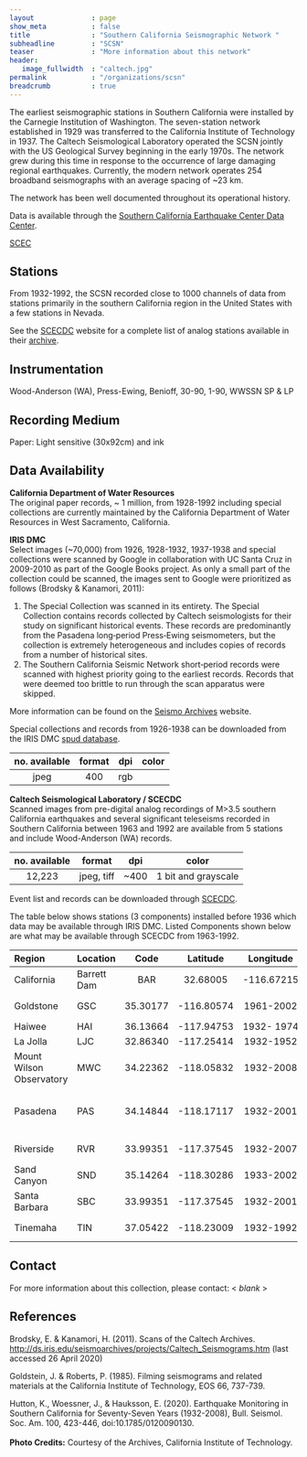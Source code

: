 ```yaml
---
layout              : page
show_meta           : false
title               : "Southern California Seismographic Network "
subheadline         : "SCSN"
teaser              : "More information about this network"
header:
   image_fullwidth  : "caltech.jpg"
permalink           : "/organizations/scsn"
breadcrumb          : true
---
```


The earliest seismographic stations in Southern California were installed by the Carnegie Institution of Washington. The seven-station network
established in 1929 was transferred to the California Institute of Technology in 1937.
The Caltech Seismological Laboratory operated the SCSN jointly with the US
Geological Survey beginning in the early 1970s. The network grew during this time in
response to the occurrence of large damaging regional earthquakes. Currently, the modern network operates 254 broadband seismographs with an average spacing of ~23 km.

The network has been well documented throughout its operational history.

Data is available through the [Southern California Earthquake Center Data Center](https://scedc.caltech.edu/data/seismograms.html).

[SCEC](https://www.scec.org/)
## Stations

From 1932-1992, the SCSN recorded close to 1000 channels of data from stations primarily in the southern California region in the United States with a few stations in Nevada.

See the [SCECDC](https://scedc.caltech.edu/index.html) website for a complete list of analog stations available in their [archive](https://scedc.caltech.edu/data/station/index.html).



## Instrumentation
Wood-Anderson (WA), Press-Ewing, Benioff, 30-90, 1-90, WWSSN SP & LP


## Recording Medium
Paper: Light sensitive (30x92cm) and ink

## Data Availability
**California Department of Water Resources**
<br>
The original paper records, ~ 1 million, from 1928-1992 including special collections are currently maintained by the California Department of Water Resources in West Sacramento, California.

**IRIS DMC**
<br>
Select images (~70,000) from 1926, 1928-1932, 1937-1938 and special collections were scanned by Google in collaboration with UC Santa Cruz in 2009-2010 as part of the Google Books project.
As only a small part of the collection could be scanned, the images sent to Google were prioritized as follows (Brodsky & Kanamori, 2011):
<ol>
<li>
The Special Collection was scanned in its entirety. The Special Collection contains records collected by Caltech seismologists for their study on significant historical events. These records are predominantly from the Pasadena long‐period Press‐Ewing seismometers, but the collection is extremely heterogeneous and includes copies of records from a number of historical sites. </li>
<li>The Southern California Seismic Network short‐period records were scanned with highest priority going to the earliest records. Records that were deemed too brittle to run through the scan apparatus were skipped. </li>
</ol>

More information can be found on the [Seismo Archives]( http://ds.iris.edu/seismo-archives/projects/) website.

Special collections and records from 1926-1938 can be downloaded from the IRIS DMC [spud database](http://ds.iris.edu/seismo-archives/projects/caltech_archive/).

**no. available** | **format** | **dpi** | **color**
| :---: | :---: | :---: | :---:
| jpeg | 400 | rgb


**Caltech Seismological Laboratory / SCECDC**
<br>
Scanned images from pre-digital analog recordings of M>3.5 southern California earthquakes and several significant teleseisms recorded in Southern California between 1963 and 1992 are available from 5 stations and include Wood-Anderson (WA) records.

**no. available** | **format** | **dpi** | **color**
| :---: | :---: | :---: | :---:
12,223|  jpeg, tiff | ~400 |1 bit and grayscale|

Event list and records can be downloaded through [SCECDC](https://scedc.caltech.edu/data/seismograms.html).

The table below shows stations (3 components) installed before 1936 which data may be available through IRIS DMC. Listed Components shown below are what may be available through SCECDC from 1963-1992.


**Region** | **Location** | **Code** | **Latitude** | **Longitude** | **Timespan** | **Components**
| :--- | :--- | :---: | :---: | :---: | :---: | :---:
California | Barrett Dam | BAR | 32.68005 | -116.67215 | 1932-2001 |WA (N), 1-90 (NE,Z)
| Goldstone | GSC | 35.30177 | -116.80574 | 1961-2002| LP NZE (WWSSN)
|Haiwee | HAI | 36.13664 | -117.94753  | 1932- 1974 |
|La Jolla | LJC | 32.86340 | -117.25414   | 1932-1952 |
|Mount Wilson Observatory | MWC | 34.22362 | -118.05832 | 1932-2008 |
| Pasadena | PAS | 34.14844 |-118.17117   |1932-2001| WA (2), 1-90, 30-90 (3)
| Riverside | RVR | 33.99351 |-117.37545 | 1932-2007| WA (2), 1-90 (3)
|Sand Canyon | SND | 35.14264 | -118.30286 | 1933-2002 |
| Santa Barbara | SBC | 33.99351 | -117.37545  | 1932-2001|
| Tinemaha | TIN  | 37.05422 | -118.23009  | 1932-1992 | WA (2), 1-90 (3)



## Contact
For more information about this collection, please contact: \< *blank* \>

## References
Brodsky, E. & Kanamori, H. (2011). Scans of the Caltech Archives. http://ds.iris.edu/seismoarchives/projects/Caltech_Seismograms.htm (last accessed 26 April 2020)

Goldstein, J. & Roberts, P. (1985). Filming seismograms and related materials at the California Institute of Technology, EOS 66, 737-739.

Hutton, K., Woessner, J., & Hauksson, E. (2020). Earthquake Monitoring in Southern California
for Seventy-Seven Years (1932-2008), Bull. Seismol. Soc. Am. 100, 423-446, doi:10.1785/0120090130.
<br>
<br>
**Photo Credits:** Courtesy of the Archives, California Institute of Technology.
